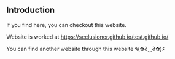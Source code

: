 ## Introduction

If you find here, you can checkout this website.

Website is worked at https://seclusioner.github.io/test.github.io/

You can find another website through this website ٩(✿∂‿∂✿)۶
